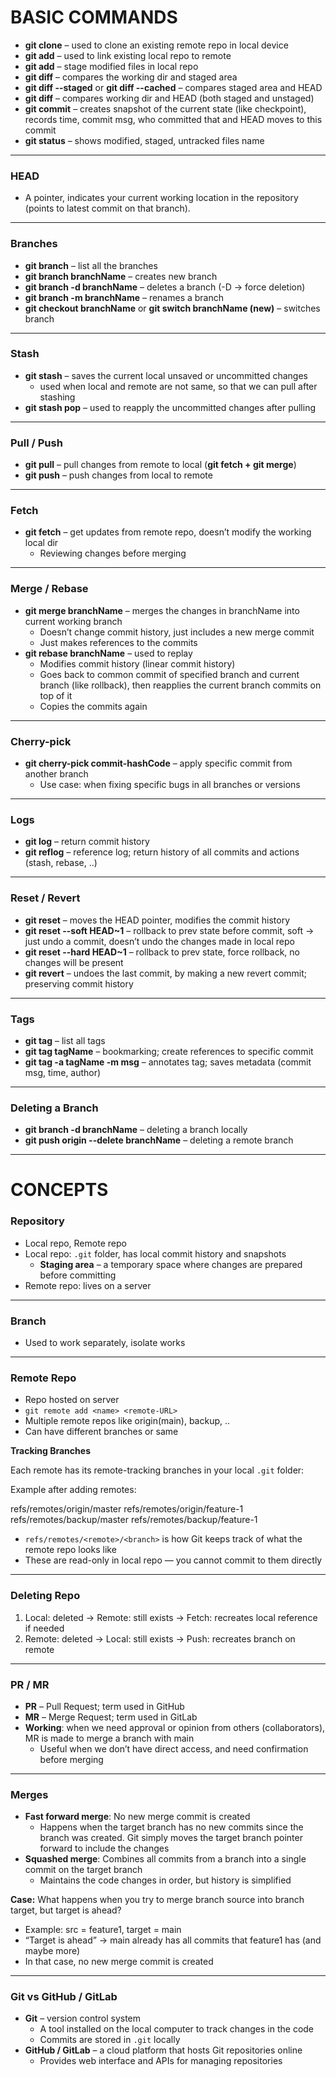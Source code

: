 # **BASIC COMMANDS**

- **git clone** – used to clone an existing remote repo in local device  
- **git add** – used to link existing local repo to remote  
- **git add** – stage modified files in local repo  
- **git diff** – compares the working dir and staged area  
- **git diff --staged** or **git diff --cached** – compares staged area and HEAD  
- **git diff** – compares working dir and HEAD (both staged and unstaged)  
- **git commit** – creates snapshot of the current state (like checkpoint), records time, commit msg, who committed that and HEAD moves to this commit  
- **git status** – shows modified, staged, untracked files name  

---

### **HEAD**

- A pointer, indicates your current working location in the repository (points to latest commit on that branch).  

---

### **Branches**

- **git branch** – list all the branches  
- **git branch branchName** – creates new branch  
- **git branch -d branchName** – deletes a branch (-D → force deletion)  
- **git branch -m branchName** – renames a branch  
- **git checkout branchName** or **git switch branchName (new)** – switches branch  

---

### **Stash**

- **git stash** – saves the current local unsaved or uncommitted changes  
  - used when local and remote are not same, so that we can pull after stashing  
- **git stash pop** – used to reapply the uncommitted changes after pulling  

---

### **Pull / Push**

- **git pull** – pull changes from remote to local (**git fetch + git merge**)  
- **git push** – push changes from local to remote  

---

### **Fetch**

- **git fetch** – get updates from remote repo, doesn’t modify the working local dir  
  - Reviewing changes before merging  

---

### **Merge / Rebase**

- **git merge branchName** – merges the changes in branchName into current working branch  
  - Doesn’t change commit history, just includes a new merge commit  
  - Just makes references to the commits  
- **git rebase branchName** – used to replay  
  - Modifies commit history (linear commit history)  
  - Goes back to common commit of specified branch and current branch (like rollback), then reapplies the current branch commits on top of it  
  - Copies the commits again  

---

### **Cherry-pick**

- **git cherry-pick commit-hashCode** – apply specific commit from another branch  
  - Use case: when fixing specific bugs in all branches or versions  

---

### **Logs**

- **git log** – return commit history  
- **git reflog** – reference log; return history of all commits and actions (stash, rebase, ..)  

---

### **Reset / Revert**

- **git reset** – moves the HEAD pointer, modifies the commit history  
- **git reset --soft HEAD~1** – rollback to prev state before commit, soft → just undo a commit, doesn’t undo the changes made in local repo  
- **git reset --hard HEAD~1** – rollback to prev state, force rollback, no changes will be present  
- **git revert** – undoes the last commit, by making a new revert commit; preserving commit history  

---

### **Tags**

- **git tag** – list all tags  
- **git tag tagName** – bookmarking; create references to specific commit  
- **git tag -a tagName -m msg** – annotates tag; saves metadata (commit msg, time, author)  

---

### **Deleting a Branch**

- **git branch -d branchName** – deleting a branch locally  
- **git push origin --delete branchName** – deleting a remote branch  

---

# **CONCEPTS**

### **Repository**

- Local repo, Remote repo  
- Local repo: `.git` folder, has local commit history and snapshots  
  - **Staging area** – a temporary space where changes are prepared before committing  
- Remote repo: lives on a server  

---

### **Branch**

- Used to work separately, isolate works  

---

### **Remote Repo**

- Repo hosted on server  
- `git remote add <name> <remote-URL>`  
- Multiple remote repos like origin(main), backup, ..  
- Can have different branches or same  

**Tracking Branches**  

Each remote has its remote-tracking branches in your local `.git` folder:  

Example after adding remotes:  

refs/remotes/origin/master
refs/remotes/origin/feature-1
refs/remotes/backup/master
refs/remotes/backup/feature-1


- `refs/remotes/<remote>/<branch>` is how Git keeps track of what the remote repo looks like  
- These are read-only in local repo — you cannot commit to them directly  

---

### **Deleting Repo**

1. Local: deleted → Remote: still exists → Fetch: recreates local reference if needed  
2. Remote: deleted → Local: still exists → Push: recreates branch on remote  

---

### **PR / MR**

- **PR** – Pull Request; term used in GitHub  
- **MR** – Merge Request; term used in GitLab  
- **Working**: when we need approval or opinion from others (collaborators), MR is made to merge a branch with main  
  - Useful when we don’t have direct access, and need confirmation before merging  

---

### **Merges**

- **Fast forward merge**: No new merge commit is created  
  - Happens when the target branch has no new commits since the branch was created. Git simply moves the target branch pointer forward to include the changes  
- **Squashed merge**: Combines all commits from a branch into a single commit on the target branch  
  - Maintains the code changes in order, but history is simplified  

**Case:** What happens when you try to merge branch source into branch target, but target is ahead?  

- Example: src = feature1, target = main  
- “Target is ahead” → main already has all commits that feature1 has (and maybe more)  
- In that case, no new merge commit is created  

---

### **Git vs GitHub / GitLab**

- **Git** – version control system  
  - A tool installed on the local computer to track changes in the code  
  - Commits are stored in `.git` locally  
- **GitHub / GitLab** – a cloud platform that hosts Git repositories online  
  - Provides web interface and APIs for managing repositories  
